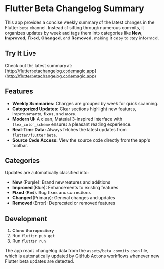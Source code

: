 # Flutter Beta Changelog Summary

This app provides a concise weekly summary of the latest changes in the Flutter `beta` channel. Instead of sifting through numerous commits, it organizes updates by week and tags them into categories like **New**, **Improved**, **Fixed**, **Changed**, and **Removed**, making it easy to stay informed.

## Try It Live
Check out the latest summary at:  
[http://flutterbetachangelog.codemagic.app](http://flutterbetachangelog.codemagic.app)

## Features
- **Weekly Summaries:** Changes are grouped by week for quick scanning.
- **Categorized Updates:** Clear sections highlight new features, improvements, fixes, and more.
- **Modern UI:** A clean, Material 3-inspired interface with `flex_color_scheme` ensures a pleasant reading experience.
- **Real-Time Data:** Always fetches the latest updates from `flutter/flutter` `beta`.
- **Source Code Access:** View the source code directly from the app's toolbar.

## Categories
Updates are automatically classified into:
- **New** (Purple): Brand new features and additions
- **Improved** (Blue): Enhancements to existing features
- **Fixed** (Red): Bug fixes and corrections
- **Changed** (Primary): General changes and updates
- **Removed** (Error): Deprecated or removed features

## Development
1. Clone the repository
2. Run `flutter pub get`
3. Run `flutter run`

The app reads changelog data from the `assets/beta_commits.json` file, which is automatically updated by GitHub Actions workflows whenever new Flutter beta updates are detected.